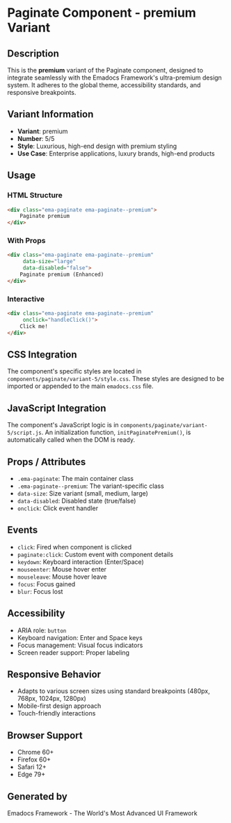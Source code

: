 # Paginate Component - premium Variant

## Description
This is the **premium** variant of the Paginate component, designed to integrate seamlessly with the Emadocs Framework's ultra-premium design system. It adheres to the global theme, accessibility standards, and responsive breakpoints.

## Variant Information
- **Variant**: premium
- **Number**: 5/5
- **Style**: Luxurious, high-end design with premium styling
- **Use Case**: Enterprise applications, luxury brands, high-end products

## Usage

### HTML Structure
```html
<div class="ema-paginate ema-paginate--premium">
    Paginate premium
</div>
```

### With Props
```html
<div class="ema-paginate ema-paginate--premium" 
     data-size="large" 
     data-disabled="false">
    Paginate premium (Enhanced)
</div>
```

### Interactive
```html
<div class="ema-paginate ema-paginate--premium" 
     onclick="handleClick()">
    Click me!
</div>
```

## CSS Integration
The component's specific styles are located in `components/paginate/variant-5/style.css`. These styles are designed to be imported or appended to the main `emadocs.css` file.

## JavaScript Integration
The component's JavaScript logic is in `components/paginate/variant-5/script.js`. An initialization function, `initPaginatePremium()`, is automatically called when the DOM is ready.

## Props / Attributes
- `.ema-paginate`: The main container class
- `.ema-paginate--premium`: The variant-specific class
- `data-size`: Size variant (small, medium, large)
- `data-disabled`: Disabled state (true/false)
- `onclick`: Click event handler

## Events
- `click`: Fired when component is clicked
- `paginate:click`: Custom event with component details
- `keydown`: Keyboard interaction (Enter/Space)
- `mouseenter`: Mouse hover enter
- `mouseleave`: Mouse hover leave
- `focus`: Focus gained
- `blur`: Focus lost

## Accessibility
- ARIA role: `button`
- Keyboard navigation: Enter and Space keys
- Focus management: Visual focus indicators
- Screen reader support: Proper labeling

## Responsive Behavior
- Adapts to various screen sizes using standard breakpoints (480px, 768px, 1024px, 1280px)
- Mobile-first design approach
- Touch-friendly interactions

## Browser Support
- Chrome 60+
- Firefox 60+
- Safari 12+
- Edge 79+

## Generated by
Emadocs Framework - The World's Most Advanced UI Framework
